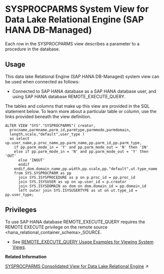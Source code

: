 <!-- loio2eaba61c7575405ab7b5fbee219298ad -->

# SYSPROCPARMS System View for Data Lake Relational Engine \(SAP HANA DB-Managed\)

Each row in the SYSPROCPARMS view describes a parameter to a procedure in the database.



## Usage

This data lake Relational Engine \(SAP HANA DB-Managed\) system view can be used when connected as follows:

-   Connected to SAP HANA database as a SAP HANA database user, and using SAP HANA database REMOTE\_EXECUTE\_QUERY.




The tables and columns that make up this view are provided in the SQL statement below. To learn more about a particular table or column, use the links provided beneath the view definition.

```
ALTER VIEW "SYS"."SYSPROCPARMS"( creator,
  procname,parmname,parm_id,parmtype,parmmode,parmdomain,
  length,scale,"default",user_type ) 
  as select up.user_name,p.proc_name,pp.parm_name,pp.parm_id,pp.parm_type,
    if pp.parm_mode_in = 'Y' and pp.parm_mode_out = 'N' then 'IN'
    else if pp.parm_mode_in = 'N' and pp.parm_mode_out = 'Y' then 'OUT'
      else 'INOUT'
      endif
    endif,dom.domain_name,pp.width,pp.scale,pp."default",ut.type_name
    from SYS.SYSPROCPARM as pp
      join SYS.ISYSPROCEDURE as p on p.proc_id = pp.proc_id
      join SYS.ISYSUSER as up on up.user_id = p.creator
      join SYS.ISYSDOMAIN as dom on dom.domain_id = pp.domain_id
      left outer join SYS.ISYSUSERTYPE as ut on ut.type_id = pp.user_type;
```



<a name="loio2eaba61c7575405ab7b5fbee219298ad__section_gj1_wy1_4yb"/>

## Privileges

To use SAP HANA database REMOTE\_EXECUTE\_QUERY requires the REMOTE EXECUTE privilege on the remote source <hana\_relational\_container\_schema\>\_SOURCE.

-   See [REMOTE\_EXECUTE\_QUERY Usage Examples for Viewing System Views](https://help.sap.com/docs/SAP_HANA_DATA_LAKE/a898e08b84f21015969fa437e89860c8/ada51c0074354a5f99b60c14cffb653c.html).

**Related Information**  


[SYSPROCPARMS Consolidated View for Data Lake Relational Engine](https://help.sap.com/viewer/19b3964099384f178ad08f2d348232a9/2023_4_QRC/en-US/3be98c1f6c5f10149dafb6e806f30259.html "Each row in the SYSPROCPARMS view describes a parameter to a procedure in the database.") :arrow_upper_right:

